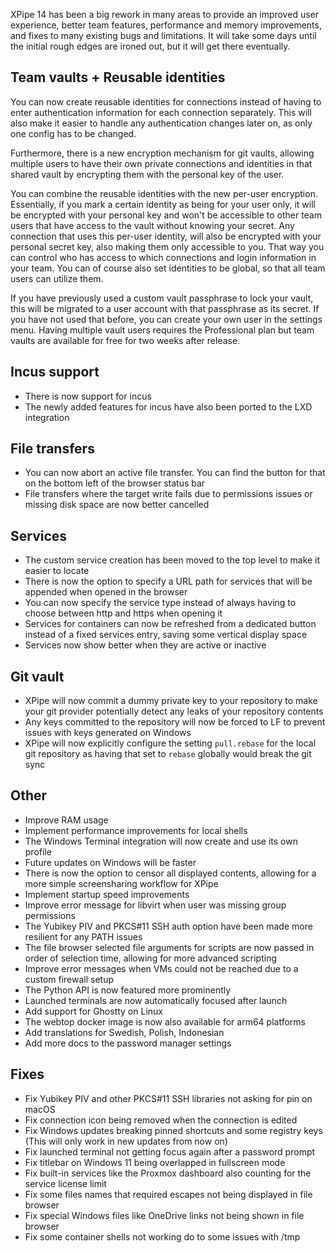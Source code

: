 XPipe 14 has been a big rework in many areas to provide an improved user experience, better team features, performance and memory improvements, and fixes to many existing bugs and limitations. It will take some days until the initial rough edges are ironed out, but it will get there eventually.

## Team vaults + Reusable identities

You can now create reusable identities for connections instead of having to enter authentication information for each connection separately. This will also make it easier to handle any authentication changes later on, as only one config has to be changed.

Furthermore, there is a new encryption mechanism for git vaults, allowing multiple users to have their own private connections and identities in that shared vault by encrypting them with the personal key of the user.

You can combine the reusable identities with the new per-user encryption. Essentially, if you mark a certain identity as being for your user only, it will be encrypted with your personal key and won't be accessible to other team users that have access to the vault without knowing your secret. Any connection that uses this per-user identity, will also be encrypted with your personal secret key, also making them only accessible to you. That way you can control who has access to which connections and login information in your team. You can of course also set identities to be global, so that all team users can utilize them.

If you have previously used a custom vault passphrase to lock your vault, this will be migrated to a user account with that passphrase as its secret. If you have not used that before, you can create your own user in the settings menu. Having multiple vault users requires the Professional plan but team vaults are available for free for two weeks after release.

## Incus support

- There is now support for incus
- The newly added features for incus have also been ported to the LXD integration

## File transfers

- You can now abort an active file transfer. You can find the button for that on the bottom left of the browser status bar
- File transfers where the target write fails due to permissions issues or missing disk space are now better cancelled

## Services

- The custom service creation has been moved to the top level to make it easier to locate
- There is now the option to specify a URL path for services that will be appended when opened in the browser
- You can now specify the service type instead of always having to choose between http and https when opening it
- Services for containers can now be refreshed from a dedicated button instead of a fixed services entry, saving some vertical display space
- Services now show better when they are active or inactive

## Git vault

- XPipe will now commit a dummy private key to your repository to make your git provider potentially detect any leaks of your repository contents
- Any keys committed to the repository will now be forced to LF to prevent issues with keys generated on Windows
- XPipe will now explicitly configure the setting `pull.rebase` for the local git repository as having that set to `rebase` globally would break the git sync

## Other

- Improve RAM usage
- Implement performance improvements for local shells
- The Windows Terminal integration will now create and use its own profile
- Future updates on Windows will be faster
- There is now the option to censor all displayed contents, allowing for a more simple screensharing workflow for XPipe
- Implement startup speed improvements
- Improve error message for libvirt when user was missing group permissions
- The Yubikey PIV and PKCS#11 SSH auth option have been made more resilient for any PATH issues
- The file browser selected file arguments for scripts are now passed in order of selection time, allowing for more advanced scripting
- Improve error messages when VMs could not be reached due to a custom firewall setup
- The Python API is now featured more prominently
- Launched terminals are now automatically focused after launch
- Add support for Ghostty on Linux
- The webtop docker image is now also available for arm64 platforms
- Add translations for Swedish, Polish, Indonesian
- Add more docs to the password manager settings

## Fixes

- Fix Yubikey PIV and other PKCS#11 SSH libraries not asking for pin on macOS
- Fix connection icon being removed when the connection is edited
- Fix Windows updates breaking pinned shortcuts and some registry keys (This will only work in new updates from now on)
- Fix launched terminal not getting focus again after a password prompt
- Fix titlebar on Windows 11 being overlapped in fullscreen mode
- Fix built-in services like the Proxmox dashboard also counting for the service license limit
- Fix some files names that required escapes not being displayed in file browser
- Fix special Windows files like OneDrive links not being shown in file browser
- Fix some container shells not working do to some issues with /tmp
